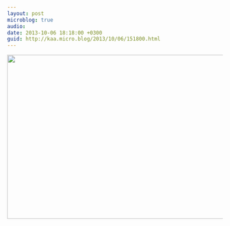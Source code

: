 ```yaml
---
layout: post
microblog: true
audio: 
date: 2013-10-06 18:18:00 +0300
guid: http://kaa.micro.blog/2013/10/06/151800.html
---
```

<img src="https://micro.kaa.bz/uploads/2018/dbd5f5c889.jpg" alt="" width="840" height="382" class="alignnone size-full wp-image-1004" />
